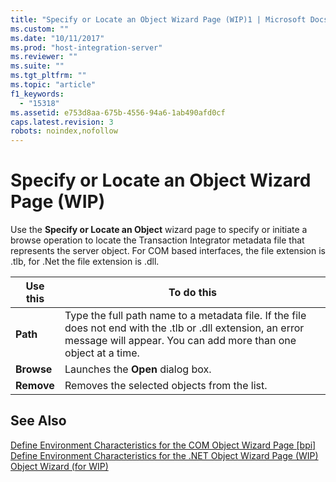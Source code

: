 ```yaml
---
title: "Specify or Locate an Object Wizard Page (WIP)1 | Microsoft Docs"
ms.custom: ""
ms.date: "10/11/2017"
ms.prod: "host-integration-server"
ms.reviewer: ""
ms.suite: ""
ms.tgt_pltfrm: ""
ms.topic: "article"
f1_keywords: 
  - "15318"
ms.assetid: e753d8aa-675b-4556-94a6-1ab490afd0cf
caps.latest.revision: 3
robots: noindex,nofollow
---
```

# Specify or Locate an Object Wizard Page (WIP)
Use the **Specify or Locate an Object** wizard page to specify or initiate a browse operation to locate the Transaction Integrator metadata file that represents the server object. For COM based interfaces, the file extension is .tlb, for .Net the file extension is .dll.  
  
|Use this|To do this|  
|--------------|----------------|  
|**Path**|Type the full path name to a metadata file. If the file does not end with the .tlb or .dll extension, an error message will appear. You can add more than one object at a time.|  
|**Browse**|Launches the **Open** dialog box.|  
|**Remove**|Removes the selected objects from the list.|  
  
## See Also  
 [Define Environment Characteristics for the COM Object Wizard Page &#91;bpi&#93;](http://msdn.microsoft.com/en-us/cc01af6e-5f57-4f7e-8c48-002934d945fa)   
 [Define Environment Characteristics for the .NET Object Wizard Page (WIP)](../core/define-environment-characteristics-for-the-net-object-wizard-page-wip.md)   
 [Object Wizard (for WIP)](../core/object-wizard-for-wip.md)